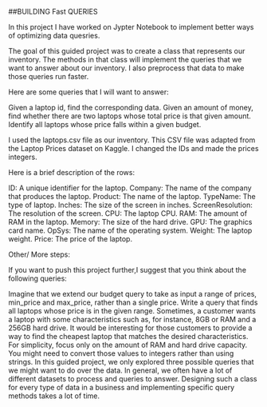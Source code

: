 ##BUILDING Fast QUERIES

In this project I have worked on Jypter Notebook to implement better ways of optimizing data quesries.

The goal of this guided project was to create a class that represents our inventory. 
The methods in that class will implement the queries that we want to answer about our inventory. 
I also preprocess that data to make those queries run faster.

Here are some queries that I will want to answer:

Given a laptop id, find the corresponding data.
Given an amount of money, find whether there are two laptops whose total price is that given amount.
Identify all laptops whose price falls within a given budget.

I used the laptops.csv file as our inventory. 
This CSV file was adapted from the Laptop Prices dataset on Kaggle. 
I changed the IDs and made the prices integers.

Here is a brief description of the rows:

ID: A unique identifier for the laptop.
Company: The name of the company that produces the laptop.
Product: The name of the laptop.
TypeName: The type of laptop.
Inches: The size of the screen in inches.
ScreenResolution: The resolution of the screen.
CPU: The laptop CPU.
RAM: The amount of RAM in the laptop.
Memory: The size of the hard drive.
GPU: The graphics card name.
OpSys: The name of the operating system.
Weight: The laptop weight.
Price: The price of the laptop.


Other/ More steps:

If you want to push this project further,I suggest that you think about the following queries:

Imagine that we extend our budget query to take as input a range of prices, min_price and max_price, rather than a single price. 
Write a query that finds all laptops whose price is in the given range.
Sometimes, a customer wants a laptop with some characteristics such as, for instance, 8GB or RAM and a 256GB hard drive. 
It would be interesting for those customers to provide a way to find the cheapest laptop that matches the desired characteristics. 
For simplicity, focus only on the amount of RAM and hard drive capacity. You might need to convert those values to integers rather than using strings.
In this guided project, we only explored three possible queries that we might want to do over the data. 
In general, we often have a lot of different datasets to process and queries to answer. Designing such a class for every type of data in a business and implementing specific query methods takes a lot of time.
